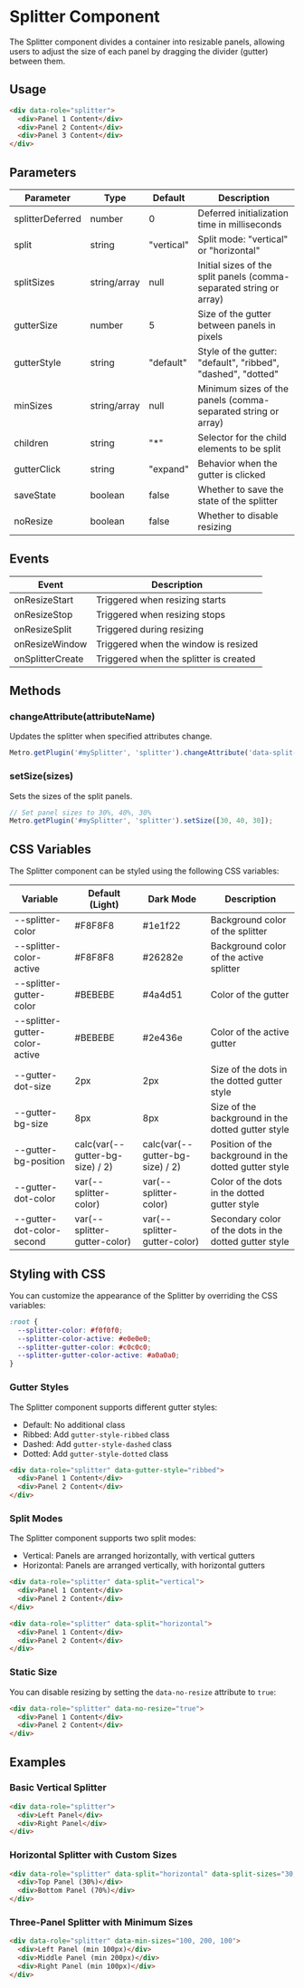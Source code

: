 # Splitter Component

The Splitter component divides a container into resizable panels, allowing users to adjust the size of each panel by dragging the divider (gutter) between them.

## Usage

```html
<div data-role="splitter">
  <div>Panel 1 Content</div>
  <div>Panel 2 Content</div>
  <div>Panel 3 Content</div>
</div>
```

## Parameters

| Parameter | Type | Default | Description |
| --- | --- | --- | --- |
| splitterDeferred | number | 0 | Deferred initialization time in milliseconds |
| split | string | "vertical" | Split mode: "vertical" or "horizontal" |
| splitSizes | string/array | null | Initial sizes of the split panels (comma-separated string or array) |
| gutterSize | number | 5 | Size of the gutter between panels in pixels |
| gutterStyle | string | "default" | Style of the gutter: "default", "ribbed", "dashed", "dotted" |
| minSizes | string/array | null | Minimum sizes of the panels (comma-separated string or array) |
| children | string | "*" | Selector for the child elements to be split |
| gutterClick | string | "expand" | Behavior when the gutter is clicked |
| saveState | boolean | false | Whether to save the state of the splitter |
| noResize | boolean | false | Whether to disable resizing |

## Events

| Event | Description |
| --- | --- |
| onResizeStart | Triggered when resizing starts |
| onResizeStop | Triggered when resizing stops |
| onResizeSplit | Triggered during resizing |
| onResizeWindow | Triggered when the window is resized |
| onSplitterCreate | Triggered when the splitter is created |

## Methods

### changeAttribute(attributeName)

Updates the splitter when specified attributes change.

```javascript
Metro.getPlugin('#mySplitter', 'splitter').changeAttribute('data-split-sizes');
```

### setSize(sizes)

Sets the sizes of the split panels.

```javascript
// Set panel sizes to 30%, 40%, 30%
Metro.getPlugin('#mySplitter', 'splitter').setSize([30, 40, 30]);
```

## CSS Variables

The Splitter component can be styled using the following CSS variables:

| Variable | Default (Light) | Dark Mode | Description |
| -------- | --------------- | --------- | ----------- |
| --splitter-color | #F8F8F8 | #1e1f22 | Background color of the splitter |
| --splitter-color-active | #F8F8F8 | #26282e | Background color of the active splitter |
| --splitter-gutter-color | #BEBEBE | #4a4d51 | Color of the gutter |
| --splitter-gutter-color-active | #BEBEBE | #2e436e | Color of the active gutter |
| --gutter-dot-size | 2px | 2px | Size of the dots in the dotted gutter style |
| --gutter-bg-size | 8px | 8px | Size of the background in the dotted gutter style |
| --gutter-bg-position | calc(var(--gutter-bg-size) / 2) | calc(var(--gutter-bg-size) / 2) | Position of the background in the dotted gutter style |
| --gutter-dot-color | var(--splitter-color) | var(--splitter-color) | Color of the dots in the dotted gutter style |
| --gutter-dot-color-second | var(--splitter-gutter-color) | var(--splitter-gutter-color) | Secondary color of the dots in the dotted gutter style |

## Styling with CSS

You can customize the appearance of the Splitter by overriding the CSS variables:

```css
:root {
  --splitter-color: #f0f0f0;
  --splitter-color-active: #e0e0e0;
  --splitter-gutter-color: #c0c0c0;
  --splitter-gutter-color-active: #a0a0a0;
}
```

### Gutter Styles

The Splitter component supports different gutter styles:

- Default: No additional class
- Ribbed: Add `gutter-style-ribbed` class
- Dashed: Add `gutter-style-dashed` class
- Dotted: Add `gutter-style-dotted` class

```html
<div data-role="splitter" data-gutter-style="ribbed">
  <div>Panel 1 Content</div>
  <div>Panel 2 Content</div>
</div>
```

### Split Modes

The Splitter component supports two split modes:

- Vertical: Panels are arranged horizontally, with vertical gutters
- Horizontal: Panels are arranged vertically, with horizontal gutters

```html
<div data-role="splitter" data-split="vertical">
  <div>Panel 1 Content</div>
  <div>Panel 2 Content</div>
</div>

<div data-role="splitter" data-split="horizontal">
  <div>Panel 1 Content</div>
  <div>Panel 2 Content</div>
</div>
```

### Static Size

You can disable resizing by setting the `data-no-resize` attribute to `true`:

```html
<div data-role="splitter" data-no-resize="true">
  <div>Panel 1 Content</div>
  <div>Panel 2 Content</div>
</div>
```

## Examples

### Basic Vertical Splitter

```html
<div data-role="splitter">
  <div>Left Panel</div>
  <div>Right Panel</div>
</div>
```

### Horizontal Splitter with Custom Sizes

```html
<div data-role="splitter" data-split="horizontal" data-split-sizes="30, 70">
  <div>Top Panel (30%)</div>
  <div>Bottom Panel (70%)</div>
</div>
```

### Three-Panel Splitter with Minimum Sizes

```html
<div data-role="splitter" data-min-sizes="100, 200, 100">
  <div>Left Panel (min 100px)</div>
  <div>Middle Panel (min 200px)</div>
  <div>Right Panel (min 100px)</div>
</div>
```